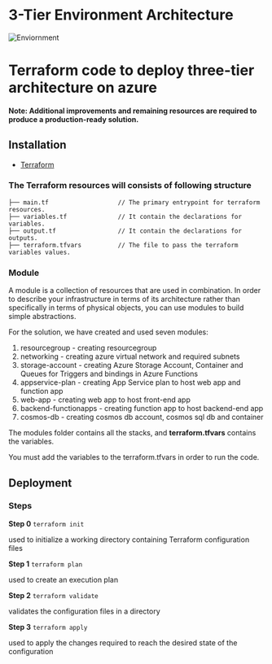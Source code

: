 # 3-Tier Environment Architecture

![Enviornment](./challenge1.jpg)


# Terraform code to deploy three-tier architecture on azure
#### Note: Additional improvements and remaining resources are required to produce a production-ready solution.

## Installation
- [Terraform](https://www.terraform.io/downloads.html)

### The Terraform resources will consists of following structure


```
├── main.tf                   // The primary entrypoint for terraform resources.
├── variables.tf              // It contain the declarations for variables.
├── output.tf                 // It contain the declarations for outputs.
├── terraform.tfvars          // The file to pass the terraform variables values.
```
### Module

A module is a collection of resources that are used in combination. In order to describe your infrastructure in terms of its architecture rather than specifically in terms of physical objects, you can use modules to build simple abstractions.

For the solution, we have created and used seven modules:
1. resourcegroup        - creating resourcegroup
2. networking           - creating azure virtual network and required subnets
3. storage-account      - creating Azure Storage Account, Container and Queues for Triggers and bindings in Azure Functions
4. appservice-plan      - creating App Service plan to host web app and function app
5. web-app              - creating web app to host front-end app
6. backend-functionapps - creating function app to host backend-end app
7. cosmos-db            - creating cosmos db account, cosmos sql db and container

The modules folder contains all the stacks, and **terraform.tfvars** contains the variables.

You must add the variables to the terraform.tfvars in order to run the code.

## Deployment

### Steps

**Step 0** `terraform init`

used to initialize a working directory containing Terraform configuration files

**Step 1** `terraform plan`

used to create an execution plan

**Step 2** `terraform validate`

validates the configuration files in a directory

**Step 3** `terraform apply`

used to apply the changes required to reach the desired state of the configuration
